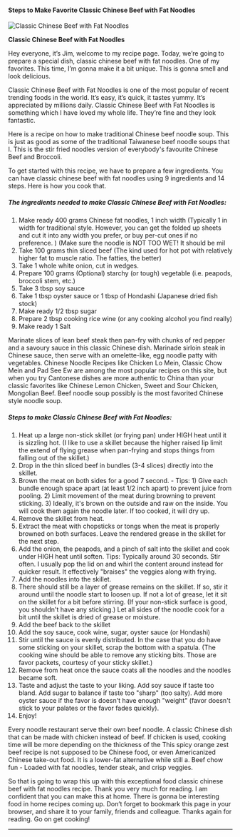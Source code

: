             

#### Steps to Make Favorite Classic Chinese Beef with Fat Noodles

![Classic Chinese Beef with Fat Noodles](https://img-global.cpcdn.com/recipes/5617007180382208/751x532cq70/classic-chinese-beef-with-fat-noodles-recipe-main-photo.jpg)

**Classic Chinese Beef with Fat Noodles**

Hey everyone, it’s Jim, welcome to my recipe page. Today, we’re going to prepare a special dish, classic chinese beef with fat noodles. One of my favorites. This time, I’m gonna make it a bit unique. This is gonna smell and look delicious.

Classic Chinese Beef with Fat Noodles is one of the most popular of recent trending foods in the world. It’s easy, it’s quick, it tastes yummy. It’s appreciated by millions daily. Classic Chinese Beef with Fat Noodles is something which I have loved my whole life. They’re fine and they look fantastic.

Here is a recipe on how to make traditional Chinese beef noodle soup. This is just as good as some of the traditional Taiwanese beef noodle soups that I. This is the stir fried noodles version of everybody's favourite Chinese Beef and Broccoli.

To get started with this recipe, we have to prepare a few ingredients. You can have classic chinese beef with fat noodles using 9 ingredients and 14 steps. Here is how you cook that.

##### The ingredients needed to make Classic Chinese Beef with Fat Noodles:

1.  Make ready 400 grams Chinese fat noodles, 1 inch width (Typically 1 in width for traditional style. However, you can get the folded up sheets and cut it into any width you prefer, or buy per-cut ones if no preference. ) (Make sure the noodle is NOT TOO WET! It should be mil
2.  Take 100 grams thin sliced beef (The kind used for hot pot with relatively higher fat to muscle ratio. The fatties, the better)
3.  Take 1 whole white onion, cut in wedges.
4.  Prepare 100 grams (Optional) starchy (or tough) vegetable (i.e. peapods, broccoli stem, etc.)
5.  Take 3 tbsp soy sauce
6.  Take 1 tbsp oyster sauce or 1 tbsp of Hondashi (Japanese dried fish stock)
7.  Make ready 1/2 tbsp sugar
8.  Prepare 2 tbsp cooking rice wine (or any cooking alcohol you find really)
9.  Make ready 1 Salt

Marinate slices of lean beef steak then pan-fry with chunks of red pepper and a savoury sauce in this classic Chinese dish. Marinade sirloin steak in Chinese sauce, then serve with an omelette-like, egg noodle patty with vegetables. Chinese Noodle Recipes like Chicken Lo Mein, Classic Chow Mein and Pad See Ew are among the most popular recipes on this site, but when you try Cantonese dishes are more authentic to China than your classic favorites like Chinese Lemon Chicken, Sweet and Sour Chicken, Mongolian Beef. Beef noodle soup possibly is the most favorited Chinese style noodle soup.

##### Steps to make Classic Chinese Beef with Fat Noodles:

1.  Heat up a large non-stick skillet (or frying pan) under HIGH heat until it is sizzling hot. (I like to use a skillet because the higher raised lip limit the extend of flying grease when pan-frying and stops things from falling out of the skillet.)
2.  Drop in the thin sliced beef in bundles (3-4 slices) directly into the skillet.
3.  Brown the meat on both sides for a good 7 second. - Tips: 1) Give each bundle enough space apart (at least 1/2 inch apart) to prevent juice from pooling. 2) Limit movement of the meat during browning to prevent sticking. 3) Ideally, it's brown on the outside and raw on the inside. You will cook them again the noodle later. If too cooked, it will dry up.
4.  Remove the skillet from heat.
5.  Extract the meat with chopsticks or tongs when the meat is properly browned on both surfaces. Leave the rendered grease in the skillet for the next step.
6.  Add the onion, the peapods, and a pinch of salt into the skillet and cook under HIGH heat until soften. Tips: Typically around 30 seconds. Stir often. I usually pop the lid on and whirl the content around instead for quicker result. It effectively "braises" the veggies along with frying.
7.  Add the noodles into the skillet.
8.  There should still be a layer of grease remains on the skillet. If so, stir it around until the noodle start to loosen up. If not a lot of grease, let it sit on the skillet for a bit before stirring. (If your non-stick surface is good, you shouldn't have any sticking.) Let all sides of the noodle cook for a bit until the skillet is dried of grease or moisture.
9.  Add the beef back to the skillet
10.  Add the soy sauce, cook wine, sugar, oyster sauce (or Hondashi)
11.  Stir until the sauce is evenly distributed. In the case that you do have some sticking on your skillet, scrap the bottom with a spatula. (The cooking wine should be able to remove any sticking bits. Those are favor packets, courtesy of your sticky skillet.)
12.  Remove from heat once the sauce coats all the noodles and the noodles became soft.
13.  Taste and adjust the taste to your liking. Add soy sauce if taste too bland. Add sugar to balance if taste too "sharp" (too salty). Add more oyster sauce if the favor is doesn't have enough "weight" (favor doesn't stick to your palates or the favor fades quickly).
14.  Enjoy!

Every noodle restaurant serve their own beef noodle. A classic Chinese dish that can be made with chicken instead of beef. If chicken is used, cooking time will be more depending on the thickness of the This spicy orange zest beef recipe is not supposed to be Chinese food, or even Americanized Chinese take-out food. It is a lower-fat alternative while still a. Beef chow fun - Loaded with fat noodles, tender steak, and crisp veggies.

So that is going to wrap this up with this exceptional food classic chinese beef with fat noodles recipe. Thank you very much for reading. I am confident that you can make this at home. There is gonna be interesting food in home recipes coming up. Don’t forget to bookmark this page in your browser, and share it to your family, friends and colleague. Thanks again for reading. Go on get cooking!

* * *